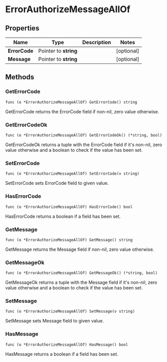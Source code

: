 # ErrorAuthorizeMessageAllOf



## Properties

|Name | Type | Description | Notes|
|------------ | ------------- | ------------- | -------------|
|**ErrorCode** | Pointer to **string** |  | [optional] |
|**Message** | Pointer to **string** |  | [optional] |

## Methods


### GetErrorCode

`func (o *ErrorAuthorizeMessageAllOf) GetErrorCode() string`

GetErrorCode returns the ErrorCode field if non-nil, zero value otherwise.

### GetErrorCodeOk

`func (o *ErrorAuthorizeMessageAllOf) GetErrorCodeOk() (*string, bool)`

GetErrorCodeOk returns a tuple with the ErrorCode field if it's non-nil, zero value otherwise
and a boolean to check if the value has been set.

### SetErrorCode

`func (o *ErrorAuthorizeMessageAllOf) SetErrorCode(v string)`

SetErrorCode sets ErrorCode field to given value.

### HasErrorCode

`func (o *ErrorAuthorizeMessageAllOf) HasErrorCode() bool`

HasErrorCode returns a boolean if a field has been set.

### GetMessage

`func (o *ErrorAuthorizeMessageAllOf) GetMessage() string`

GetMessage returns the Message field if non-nil, zero value otherwise.

### GetMessageOk

`func (o *ErrorAuthorizeMessageAllOf) GetMessageOk() (*string, bool)`

GetMessageOk returns a tuple with the Message field if it's non-nil, zero value otherwise
and a boolean to check if the value has been set.

### SetMessage

`func (o *ErrorAuthorizeMessageAllOf) SetMessage(v string)`

SetMessage sets Message field to given value.

### HasMessage

`func (o *ErrorAuthorizeMessageAllOf) HasMessage() bool`

HasMessage returns a boolean if a field has been set.



